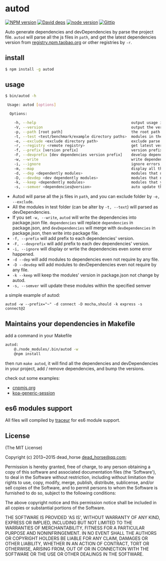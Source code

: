 
# autod

[![NPM version][npm-image]][npm-url]
[![David deps][david-image]][david-url]
[![node version][node-image]][node-url]
[![Gittip][gittip-image]][gittip-url]

[npm-image]: https://img.shields.io/npm/v/autod.svg?style=flat-square
[npm-url]: https://npmjs.org/package/autod
[david-image]: https://img.shields.io/david/node-modules/autod.svg?style=flat-square
[david-url]: https://david-dm.org/node-modules/autod
[node-image]: https://img.shields.io/badge/node.js-%3E=_0.10-green.svg?style=flat-square
[node-url]: http://nodejs.org/download/
[gittip-image]: https://img.shields.io/gittip/dead-horse.svg?style=flat-square
[gittip-url]: https://www.gittip.com/dead-horse/

Auto generate dependencies and devDependencies by parse the project file.
`autod` will parse all the js files in `path`, and get the latest dependencies version from [registry.npm.taobao.org](http://registry.npm.taobao.org) or other registries by `-r`.

## install

```bash
$ npm install -g autod
```

## usage

```bash
$ bin/autod -h

 Usage: autod [options]

  Options:

    -h, --help                                           output usage information
    -V, --version                                        output the version number
    -p, --path [root path]                               the root path to be parse
    -t, --test <test/benchmark/example directory paths>  modules in these paths will be tread as devDependencies
    -e, --exclude <exclude directory path>               exclude parse directory, split by `,`
    -r, --registry <remote registry>                     get latest version from which registry
    -f, --prefix [version prefix]                        version prefix, can be `~` or `^`
    -F, --devprefix [dev dependencies version prefix]    develop dependencies version prefix, can be `~` or `^`
    -w, --write                                          write dependencies into package.json
    -i, --ignore                                         ignore errors, display the dependencies or write the dependencies.
    -m, --map                                            display all the dependencies require by which file
    -d, --dep <dependently modules>                      modules that not require in source file, but you need them as dependencies
    -D, --devdep <dev dependently modules>               modules that not require in source file, but you need them in as devDependencies
    -k, --keep <dependently modules>                     modules that you want to keep version in package.json file
    -s, --semver <dependencies@version>                  auto update these modules within the specified semver
```

* Autod will parse all the js files in `path`, and you can exclude folder by `-e, --exclude`.
* All the modules in test folder (can be alter by `-t, --text`) will parsed as devDependencies.
* If you set `-w, --write`, `autod` will write the dependencies into package.json file. `dependencies` will replace `dependencies` in package.json, and `devDependencies` will merge with `devDependencies` in package.json, then write into package file.
* `-f, --prefix` will add prefix to each dependencies' version.
* `-F, --devprefix` will add prefix to each dev dependencies' version.
* `-i, --ignore` will display or wrtie the dependencies even some error happened.
* `-d --dep` will add modules to dependencies even not require by any file.
* `-D --devdep` will add modules to devDependencies even not require by any file.
* `-k --keep` will keep the modules' version in package.json not change by autod.
* `-s, --semver` will update these modules within the specified semver

a simple example of autod:

```
autod -w --prefix="~" -d connect -D mocha,should -k express -s connect@2
```

## Maintains your dependencies in Makefile

add a command in your Makefile

```sh
autod:
    @./node_modules/.bin/autod -w
    @npm install

```

then run `make autod`, it will find all the dependencies and devDependencies in your project,
add / remove dependencies, and bump the versions.

check out some examples:

 - [cnpmjs.org](https://github.com/cnpm/cnpmjs.org/blob/master/Makefile#L95)
 - [koa-generic-session](https://github.com/koajs/generic-session/blob/master/Makefile#L40)

## es6 modules support

All files will compiled by [traceur](https://github.com/google/traceur-compiler) for es6 module support.

## License

(The MIT License)

Copyright (c) 2013~2015 dead_horse <dead_horse@qq.com>;

Permission is hereby granted, free of charge, to any person obtaining
a copy of this software and associated documentation files (the
'Software'), to deal in the Software without restriction, including
without limitation the rights to use, copy, modify, merge, publish,
distribute, sublicense, and/or sell copies of the Software, and to
permit persons to whom the Software is furnished to do so, subject to
the following conditions:

The above copyright notice and this permission notice shall be
included in all copies or substantial portions of the Software.

THE SOFTWARE IS PROVIDED 'AS IS', WITHOUT WARRANTY OF ANY KIND,
EXPRESS OR IMPLIED, INCLUDING BUT NOT LIMITED TO THE WARRANTIES OF
MERCHANTABILITY, FITNESS FOR A PARTICULAR PURPOSE AND NONINFRINGEMENT.
IN NO EVENT SHALL THE AUTHORS OR COPYRIGHT HOLDERS BE LIABLE FOR ANY
CLAIM, DAMAGES OR OTHER LIABILITY, WHETHER IN AN ACTION OF CONTRACT,
TORT OR OTHERWISE, ARISING FROM, OUT OF OR IN CONNECTION WITH THE
SOFTWARE OR THE USE OR OTHER DEALINGS IN THE SOFTWARE.
